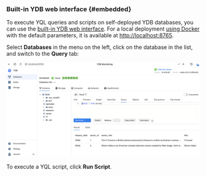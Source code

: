 ### Built-in YDB web interface {#embedded}

To execute YQL queries and scripts on self-deployed YDB databases, you can use the [built-in YDB web interface](../../../maintenance/embedded_monitoring/overview.md). For a local deployment [using Docker](../../self_hosted/ydb_docker.md) with the default parameters, it is available at [http://localhost:8765](http://localhost:8765).

Select **Databases** in the menu on the left, click on the database in the list, and switch to the **Query** tab:

![embedded_query](../../_assets/embedded_query.png)

To execute a YQL script, click **Run Script**.

